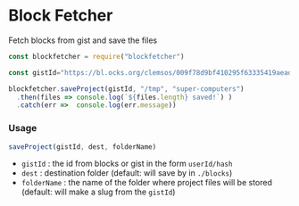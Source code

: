 # Block Fetcher

Fetch blocks from gist and save the files

```js
const blockfetcher = require("blockfetcher")

const gistId="https://bl.ocks.org/clemsos/009f78d9bf410295f63335419aead372".replace('https://bl.ocks.org/','')

blockfetcher.saveProject(gistId, "/tmp", "super-computers")
  .then(files => console.log(`${files.length} saved!`) )
  .catch(err =>  console.log(err.message))
```

### Usage

```js
saveProject(gistId, dest, folderName)
```

- `gistId` : the id from blocks or gist in the form `userId/hash`
- `dest` : destination folder (default: will save by in `./blocks`)
- `folderName` : the name of the folder where project files will be stored (default: will make a slug from the `gistId`)
